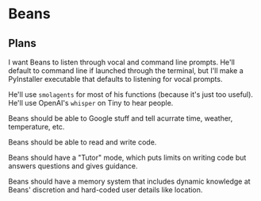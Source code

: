 # Beans

## Plans
I want Beans to listen through vocal and command line prompts. He'll default to command 
line if launched through the terminal, but I'll make a PyInstaller executable that defaults
to listening for vocal prompts.

He'll use ```smolagents``` for most of his functions (because it's just too useful). 
He'll use OpenAI's ```whisper``` on Tiny to hear people. 

Beans should be able to Google stuff and tell acurrate time, weather, temperature, etc. 

Beans should be able to read and write code. 

Beans should have a "Tutor" mode, which puts limits on writing code but answers questions 
and gives guidance.

Beans should have a memory system that includes dynamic knowledge at Beans' discretion 
and hard-coded user details like location. 